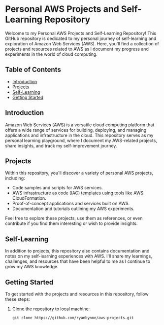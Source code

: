 # Personal AWS Projects and Self-Learning Repository

Welcome to my Personal AWS Projects and Self-Learning Repository! This GitHub repository is dedicated to my personal journey of self-learning and exploration of Amazon Web Services (AWS). Here, you'll find a collection of projects and resources related to AWS as I document my progress and experiments in the world of cloud computing.

## Table of Contents

- [Introduction](#introduction)
- [Projects](#projects)
- [Self-Learning](#self-learning)
- [Getting Started](#getting-started)

## Introduction

Amazon Web Services (AWS) is a versatile cloud computing platform that offers a wide range of services for building, deploying, and managing applications and infrastructure in the cloud. This repository serves as my personal learning playground, where I document my AWS-related projects, share insights, and track my self-improvement journey.

## Projects

Within this repository, you'll discover a variety of personal AWS projects, including:

- Code samples and scripts for AWS services.
- AWS infrastructure as code (IAC) templates using tools like AWS CloudFormation.
- Proof-of-concept applications and services built on AWS.
- Documentation and tutorials outlining my AWS experiments.

Feel free to explore these projects, use them as references, or even contribute if you find them interesting or wish to provide insights.

## Self-Learning

In addition to projects, this repository also contains documentation and notes on my self-learning experiences with AWS. I'll share my learnings, challenges, and resources that have been helpful to me as I continue to grow my AWS knowledge.

## Getting Started

To get started with the projects and resources in this repository, follow these steps:

1. Clone the repository to  local machine:

   ```shell
   git clone https://github.com/ryanbynoe/aws-projects.git
